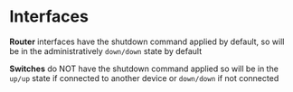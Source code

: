 # Interfaces

**Router** interfaces have the shutdown command applied by default, so will be in the administratively ```down/down``` state by default

**Switches** do NOT have the shutdown command applied so will be in the ```up/up``` state if connected to another device or ```down/down``` if not connected